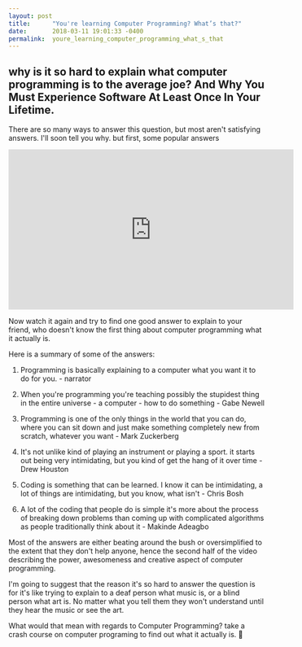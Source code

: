 ```yaml
---
layout: post
title:      "You're learning Computer Programming? What’s that?"
date:       2018-03-11 19:01:33 -0400
permalink:  youre_learning_computer_programming_what_s_that
---
```



## why is it so hard to explain what computer programming is to the average joe? And Why You Must Experience Software At Least Once In Your Lifetime.

There are so many ways to answer this question, but most aren't satisfying answers. I'll soon tell you why. but first, some popular answers

<iframe width="560" height="315" src="https://www.youtube.com/embed/rytZJz4BTJ4?rel=1" frameborder="0" allow="autoplay; encrypted-media" allowfullscreen></iframe>

Now watch it again and try to find one good answer to explain to your friend, who doesn't know the first thing about computer programming what it actually is.

Here is a summary of some of the answers:

1. Programming is basically explaining to a computer what you want it to do for you. - narrator

2. When you're programming you're teaching possibly the stupidest thing in the entire universe - a computer - how to do something - Gabe Newell

3. Programming is one of the only things in the world that you can do, where you can sit down and just make something completely new from scratch, whatever you want - Mark Zuckerberg
 
4. It's not unlike kind of playing an instrument or playing a sport. it starts out being very intimidating, but you kind of get the hang of it over time - Drew Houston

5. Coding is something that can be learned. I know it can be intimidating, a lot of things are intimidating, but you know, what isn't - Chris Bosh

6. A lot of the coding that people do is simple it's more about the process of breaking down problems than coming up with complicated algorithms as people traditionally think about it - Makinde Adeagbo

Most of the answers are either beating around the bush or oversimplified to the extent that they don't help anyone, hence the second half of the video describing the power, awesomeness and creative aspect of computer programming. 

I'm going to suggest that the reason it's so hard to answer the question is for it's like trying to explain to a deaf person what music is, or a blind person what art is. No matter what you tell them they won't understand until they hear the music or see the art.

What would that mean with regards to Computer Programming? take a crash course on computer programing to find out what it actually is. 🙂

